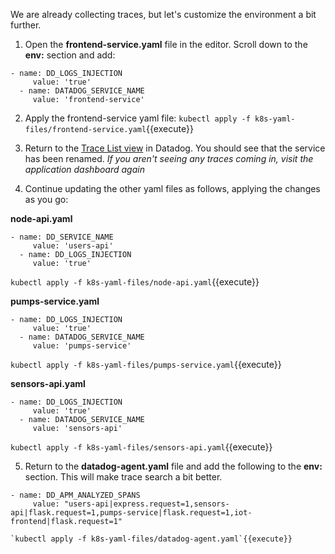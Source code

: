We are already collecting traces, but let's customize the environment a bit further.

1. Open the **frontend-service.yaml** file in the editor. Scroll down to the **env:** section and add:

  <pre><code>- name: DD_LOGS_INJECTION
     value: 'true'
  - name: DATADOG_SERVICE_NAME
     value: 'frontend-service'</code></pre>

2. Apply the frontend-service yaml file:
   `kubectl apply -f k8s-yaml-files/frontend-service.yaml`{{execute}}

3. Return to the <a href="https://app.datadoghq.com/apm/traces" target="_datadog">Trace List view</a> in Datadog. You should see that the service has been renamed.
   *If you aren't seeing any traces coming in, visit the application dashboard again*

4. Continue updating the other yaml files as follows, applying the changes as you go:
   
  **node-api.yaml** 
  <pre><code>- name: DD_SERVICE_NAME
     value: 'users-api'
  - name: DD_LOGS_INJECTION
     value: 'true'</code></pre>

  `kubectl apply -f k8s-yaml-files/node-api.yaml`{{execute}}

  **pumps-service.yaml**
  <pre><code>- name: DD_LOGS_INJECTION
     value: 'true'
  - name: DATADOG_SERVICE_NAME
     value: 'pumps-service'</code></pre>

  `kubectl apply -f k8s-yaml-files/pumps-service.yaml`{{execute}}

  **sensors-api.yaml**
  <pre><code>- name: DD_LOGS_INJECTION
     value: 'true'
  - name: DATADOG_SERVICE_NAME
     value: 'sensors-api'</code></pre>

  `kubectl apply -f k8s-yaml-files/sensors-api.yaml`{{execute}}

5. Return to the **datadog-agent.yaml** file and add the following to the **env:** section. This will make trace search a bit better.
   
  <pre><code>- name: DD_APM_ANALYZED_SPANS
     value: "users-api|express.request=1,sensors-api|flask.request=1,pumps-service|flask.request=1,iot-frontend|flask.request=1"</code></pre>

    `kubectl apply -f k8s-yaml-files/datadog-agent.yaml`{{execute}}